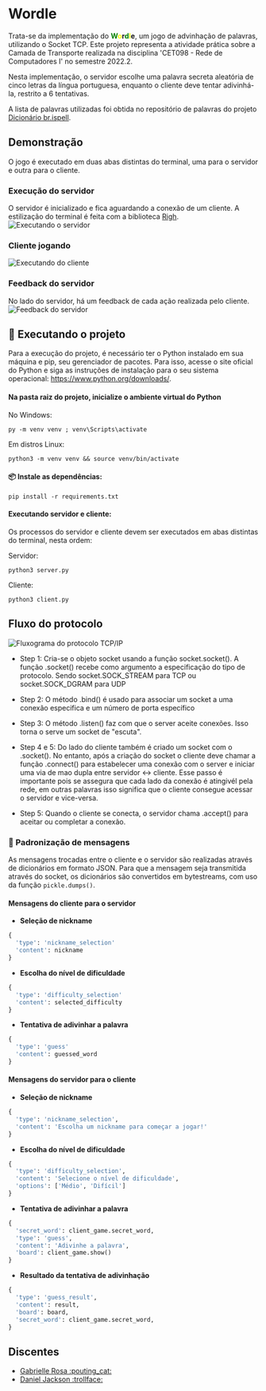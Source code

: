 # Wordle 
Trata-se da implementação do **<span style="color:green">W</span><span style="color:yellow">o</span>r<span style="color:green">d</span><span style="color:yellow">l</span>e**, um jogo de advinhação de palavras, utilizando o Socket TCP. Este projeto representa a atividade prática sobre a Camada de Transporte realizada na disciplina 'CET098 - Rede de Computadores I' no semestre 2022.2. 

Nesta implementação, o servidor escolhe uma palavra secreta aleatória de cinco letras da língua portuguesa, enquanto o cliente deve tentar adivinhá-la, restrito a 6 tentativas. 

A lista de palavras utilizadas foi obtida no repositório de palavras do projeto [Dicionário br.ispell](https://www.ime.usp.br/~pf/dicios/).

## Demonstração
O jogo é executado em duas abas distintas do terminal, uma para o servidor e outra para o cliente.

### Execução do servidor
O servidor é inicializado e fica aguardando a conexão de um cliente. A estilização do terminal é feita com a biblioteca [Righ](https://github.com/Textualize/rich).
![Executando o servidor](./images/running_server.gif "Executando o servidor")

### Cliente jogando
![Executando do cliente](./images/client_playing.gif "Executando do cliente")

### Feedback do servidor
No lado do servidor, há um feedback de cada ação realizada pelo cliente.
![Feedback do servidor](./images/server_feedback.gif "Feedback do servidor")


## 🚀 Executando o projeto

Para a execução do projeto, é necessário ter o Python instalado em sua máquina e pip, seu gerenciador de pacotes. Para isso, acesse o site oficial do Python e siga as instruções de instalação para o seu sistema operacional: https://www.python.org/downloads/.


#### Na pasta raiz do projeto, inicialize o ambiente virtual do Python

No Windows: 
```
py -m venv venv ; venv\Scripts\activate
```

Em distros Linux: 
```
python3 -m venv venv && source venv/bin/activate
```

#### 📦 Instale as dependências:
```
pip install -r requirements.txt
```

#### Executando servidor e cliente:

Os processos do servidor e cliente devem ser executados em abas distintas do terminal, nesta ordem:

Servidor:
```
python3 server.py
``` 

Cliente:
```
python3 client.py
```

## Fluxo do protocolo
![Fluxograma do protocolo TCP/IP](./images/socket_protocol.png "Fluxograma do protocolo TCP/IP")

- Step 1: Cria-se o objeto socket usando a função socket.socket(). A função .socket() recebe como argumento a especificação do tipo de protocolo. Sendo socket.SOCK_STREAM para TCP ou socket.SOCK_DGRAM para UDP 

- Step 2: O método .bind() é usado para associar um socket a uma conexão especifica e um número de porta específico 

- Step 3: O método .listen() faz com que o server aceite conexões. Isso torna o serve um socket de "escuta".

- Step 4 e 5: Do lado do cliente também é criado um socket com o .socket(). No entanto, após a criação do socket o cliente deve chamar a função .connect() para estabelecer uma conexão com o server e iniciar uma via de mao dupla entre servidor <-> cliente. Esse passo é importante pois se assegura que cada lado da conexão é atingivél pela rede, em outras palavras isso significa que o cliente consegue acessar o servidor e vice-versa.

- Step 5: Quando o cliente se conecta, o servidor chama .accept() para aceitar ou completar a conexão.

### :memo: Padronização de mensagens

As mensagens trocadas entre o cliente e o servidor são realizadas através de dicionários em formato JSON. Para que a mensagem seja transmitida através do socket, os dicionários são convertidos em bytestreams, com uso da função ```pickle.dumps()```.

#### Mensagens do cliente para o servidor

- **Seleção de nickname**

```python
{
  'type': 'nickname_selection'
  'content': nickname
}
```

- **Escolha do nível de dificuldade**

```python
{
  'type': 'difficulty_selection'
  'content': selected_difficulty
}
``` 

- **Tentativa de adivinhar a palavra**

```python
{
  'type': 'guess'
  'content': guessed_word
}
```


#### Mensagens do servidor para o cliente

- **Seleção de nickname**

```python
{
  'type': 'nickname_selection',
  'content': 'Escolha um nickname para começar a jogar!'
}
```

- **Escolha do nível de dificuldade**

```python
{
  'type': 'difficulty_selection',
  'content': 'Selecione o nível de dificuldade',
  'options': ['Médio', 'Difícil']
}
``` 

- **Tentativa de adivinhar a palavra**

```python
{
  'secret_word': client_game.secret_word,
  'type': 'guess',
  'content': 'Adivinhe a palavra',
  'board': client_game.show()
}
```

- **Resultado da tentativa de adivinhação**

```python
{
  'type': 'guess_result',
  'content': result,
  'board': board,
  'secret_word': client_game.secret_word,
}
```



## Discentes
<ul>
  <li>
    <a href="https://github.com/gabriellerosa" target="_blank">
      Gabrielle Rosa :pouting_cat:
    </a>
  </li>
  <li>
    <a href="https://github.com/danieljcksn" target="_blank">
      Daniel Jackson :trollface:
    </a>
  </li>
</ul>

